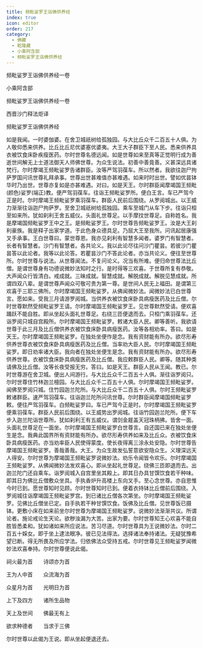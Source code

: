 ```yaml
---
title: 频毗娑罗王诣佛供养经
index: true
icon: editor
order: 217
category:
  - 佛藏
  - 乾隆藏
  - 小乘阿含部
  - 频毗娑罗王诣佛供养经
---
```


频毗娑罗王诣佛供养经一卷  

小乘阿含部  

频毗娑罗王诣佛供养经一卷  

西晋沙门释法炬译  

频毗娑罗王诣佛供养经  

如是我闻。一时婆伽婆。在舍卫城祇树给孤独园。与大比丘众千二百五十人俱。为人敬仰悉来供养。比丘比丘尼优婆塞优婆夷。大王大子群臣下至人民。悉来供养具衣被饮食床卧疾瘦医药。尔时世尊名德远闻。如是世尊如来至真等正觉明行成为善逝世间解无上士道法御天人师佛世尊。为众生说法。初善中善竟善。义甚深远具诸梵行。尔时摩竭王频毗娑罗告诸群臣。汝等严驾羽葆车。所以然者。我欲往迦尸拘萨罗国问讯世尊礼拜承事。世尊出世甚难值亦甚难遇。如来时时出世。譬如优昙钵华时乃出世。世尊亦复如是亦甚难遇。对曰。如是天王。尔时群臣闻摩竭国王频毗(颜色)娑罗(端正)教。便严驾羽葆车。往诣王频毗娑罗所。便白王言。车已严驾今正是时。尔时摩竭王频毗娑罗乘羽葆车。群臣人民前后围绕。从罗阅城出。以王威力渐渐往诣迦尸拘萨罗。至舍卫城祇树给孤独园。乘车至城门从车下步。往诣只桓至如来所。犹如刹利王舍五威仪。头面礼世尊足。以手摩抆世尊足。自称姓名。我是摩竭国频毗娑罗王中之王。是频毗娑罗王。尔时世尊告频毗娑罗王。汝是大王刹利豪族。我是释子出家学道。于此色身众德具足。乃屈大王至我所。问讯起居康强叉手承事。王白世尊曰。蒙世尊恩。我亦见刹利有智慧多闻者。婆罗门有智慧者。长者有智慧者。沙门有智慧者。各共论义。我以此论尽往问沙门瞿昙。若彼沙门瞿昙答以此论者。我等以此论答。若瞿昙沙门不答此论者。亦当共论义。便往至世尊所。尔时世尊与说法。从世尊闻法。不复问论义。况当有所难。便归命世尊法比丘僧。是谓世尊身有功德说微妙法知时之行。是时得等三欢喜。于世尊所复有恭敬。大声闻众行皆清白。戒成就。三昧成就。智慧成就。解脱成就。解脱见慧成就。所谓四双八辈。是谓世尊声闻众可敬可贵为第一尊。是世间人民无上福田。是谓第三欢喜于三耶三佛所。尔时摩竭国王频毗娑罗。从佛闻微妙法。闻微妙法已白世尊言。愿如来。受我三月请游罗阅城。当供养衣被饮食床卧具病瘦医药及比丘僧。尔时世尊默然受频毗娑罗王请。尔时摩竭国王频毗娑罗王。见世尊默然受请。便欢喜踊跃不能自胜。即从坐起头面礼世尊足。右绕三匝便退而去。只桓门乘羽葆车。还诣罗阅只城自宫殿所。尔时摩竭国王频毗娑罗。敕诸大臣人民。卿等善听。我欲请世尊于此三月及比丘僧供养衣被饮食床卧具病瘦医药。汝等各相劝率。答曰。如是天王。尔时摩竭国王频毗娑罗。在独处坐便作是念。我有资财能有所办。欲尽形寿供养世尊衣被饮食床卧具病瘦医药及比丘僧。当率劝大臣人民。尔时摩竭国王频毗娑罗。即日劝率诸大臣。我向者在独处坐便生是念。我有资财能有所办。欲尽形寿供养世尊。衣被饮食床卧具病瘦医药及比丘僧。我应敕群臣人民。卿等。随其种类请佛及比丘僧。汝等长夜受报无穷。答曰。如是天王。群臣人民从王闻。教已。尔时世尊游在舍卫城。便出人间游行。与大比丘众千二百五十人俱。渐往诣罗阅只。尔时世尊住竹林迦兰檀园。与大比丘众千二百五十人俱。尔时摩竭国王频毗娑罗。闻佛至罗阅只城。住竹园迦兰陀所。与大比丘众千二百五十人俱。尔时王频毗娑罗敕诸群臣。速严驾羽葆车。往诣迦兰陀所问讯世尊。尔时群臣闻摩竭国频毗娑罗敕。便往严驾羽葆车。白频毗娑罗曰。车已严驾今正是时。尔时摩竭国王频毗娑罗便乘羽葆车。群臣人民前后围绕。以王威势出罗阅城。往诣竹园迦兰陀所。便下车步入迦兰陀诣世尊所。犹如刹利王有五威仪。谓剑金屣盖天冠珠柄拂。皆舍一面。头面礼世尊足在一面坐。尔时摩竭国王频毗娑罗白世尊言。自还国已来在独处坐便生是念。我典此国界所有资财能有所办。欲尽形寿供养如来及比丘众。衣被饮食床卧具病瘦医药。亦当劝率臣人民使得蒙度。使长夜得离三涂永处安隐。尔时世尊告摩竭国王频毗娑罗。善哉善哉。大王。为众生故发弘誓意欲安隐众生。义理深远天人得安。尔时世尊为摩竭国王频毗娑罗说微妙法。劝乐令闻皆令欢乐。尔时摩竭国王频毗娑罗。从佛闻微妙法发欢喜心。即从坐起礼世尊足。绕佛三匝即退而去。出迦兰陀门还自乘车。诣罗阅城入自宫里坐其殿上。即其日办具甘馔饮食若干种味。即其日为佛比丘僧敷众坐具。手执香炉升高楼上东向叉手。至心念世尊。亦自思惟今时已到。愿世尊知时见顾。尔时世尊知时已到。便着衣持钵比丘僧前后围绕。入罗阅城往诣摩竭国王频毗娑罗宫。到已诸比丘僧各次第坐。尔时摩竭国王频毗娑罗。见佛比丘僧坐已定。自手执若干种甘馔饮食。饭佛及比丘僧。见世尊饭已摄钵。更敷小床在如来前坐尔时世尊为摩竭国王频毗娑罗。说微妙法渐渐共议。所谓论者。施论戒论生天论。欲秽浊漏为大苦。出家为要。尔时世尊知王心欢喜不能自胜皆悉柔和。犹如诸如来所应说法。苦习尽道。尔时世尊具为王说微妙法。尔时二百五十婇女。即于坐上逮法眼净。彼已见法得法。选择诸法奉持诸法。无疑犹豫希望已断。得无所畏及所应学法。归依佛法众受持五戒。尔时世尊见王频毗娑罗闻微妙法欢喜奉持。尔时世尊便说此偈。  

祠火最为首　　诗颂亦为首  

王为人中首　　众流海为首  

众星月为首　　光明日为首  

上下及四方　　诸所生品物  

天上及世间　　佛最无有上  

欲求种德者　　当求于三佛  

尔时世尊以此偈为王说。即从坐起便退还去。  
